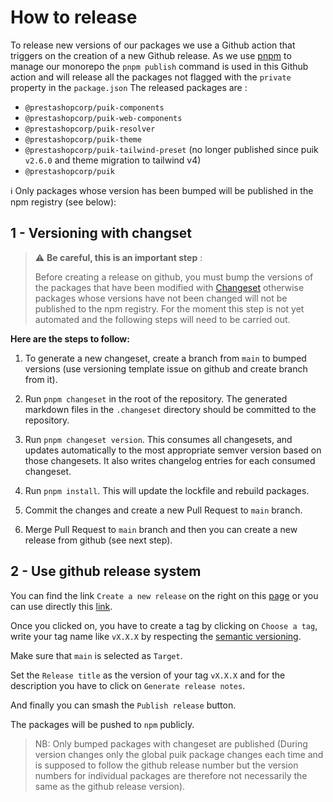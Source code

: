 # How to release

To release new versions of our packages we use a Github action that triggers on the creation of a new Github release.
As we use [pnpm](https://pnpm.io/) to manage our monorepo the `pnpm publish` command is used in this Github action and will release all the packages not flagged with the `private` property in the `package.json`
The released packages are :

- `@prestashopcorp/puik-components`
- `@prestashopcorp/puik-web-components`
- `@prestashopcorp/puik-resolver`
- `@prestashopcorp/puik-theme`
- `@prestashopcorp/puik-tailwind-preset` (no longer published since puik `v2.6.0` and theme migration to tailwind v4)
- `@prestashopcorp/puik`

ℹ️ Only packages whose version has been bumped will be published in the npm registry (see below):

## 1 - Versioning with changset

> ⚠️ **Be careful, this is an important step** :
>
> Before creating a release on github, you must bump the versions of the packages that have been modified with [Changeset](https://github.com/changesets/changesets) otherwise packages whose versions have not been changed will not be published to the npm registry.
For the moment this step is not yet automated and the following steps will need to be carried out.

**Here are the steps to follow:**

1. To generate a new changeset, create a branch from `main` to bumped versions (use versioning template issue on github and create branch from it).
2. Run `pnpm changeset` in the root of the repository. The generated markdown files in the `.changeset` directory should be committed to the repository.

3. Run `pnpm changeset version`. This consumes all changesets, and updates automatically to the most appropriate semver version based on those changesets. It also writes changelog entries for each consumed changeset.

4. Run `pnpm install`. This will update the lockfile and rebuild packages.

5. Commit the changes and create a new Pull Request to `main` branch.

6. Merge Pull Request to `main` branch and then you can create a new release from github (see next step).

## 2 - Use github release system

You can find the link `Create a new release` on the right on this [page](https://github.com/PrestaShopCorp/puik) or you can use directly this [link](https://github.com/PrestaShopCorp/puik/releases/new).

Once you clicked on, you have to create a tag by clicking on `Choose a tag`, write your tag name like `vX.X.X` by respecting the [semantic versioning](https://semver.org/).

Make sure that `main` is selected as `Target`.

Set the `Release title` as the version of your tag `vX.X.X` and for the description you have to click on `Generate release notes`.

And finally you can smash the `Publish release` button.

The packages will be pushed to `npm` publicly.

>NB: Only bumped packages with changeset are published (During version changes only the global puik package changes each time and is supposed to follow the github release number but the version numbers for individual packages are therefore not necessarily the same as the github release version).
